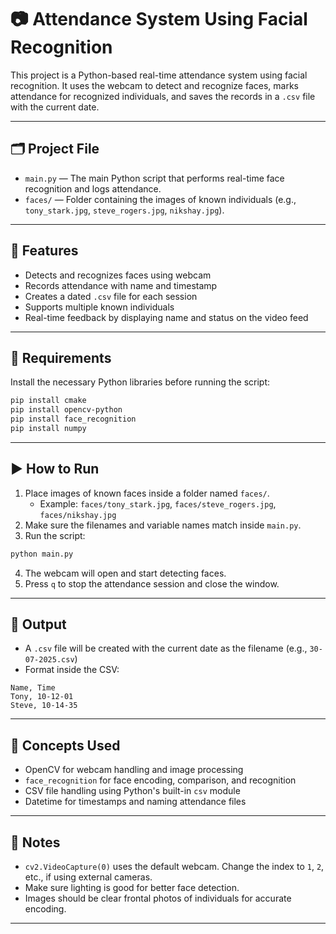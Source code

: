# 📷 Attendance System Using Facial Recognition

This project is a Python-based real-time attendance system using facial recognition. It uses the webcam to detect and recognize faces, marks attendance for recognized individuals, and saves the records in a `.csv` file with the current date.

---

## 🗂️ Project File

- `main.py` — The main Python script that performs real-time face recognition and logs attendance.
- `faces/` — Folder containing the images of known individuals (e.g., `tony_stark.jpg`, `steve_rogers.jpg`, `nikshay.jpg`).

---

## 🚀 Features

- Detects and recognizes faces using webcam
- Records attendance with name and timestamp
- Creates a dated `.csv` file for each session
- Supports multiple known individuals
- Real-time feedback by displaying name and status on the video feed

---

## 🔧 Requirements

Install the necessary Python libraries before running the script:

```bash
pip install cmake
pip install opencv-python
pip install face_recognition
pip install numpy
```

---

## ▶️ How to Run

1. Place images of known faces inside a folder named `faces/`.
   - Example: `faces/tony_stark.jpg`, `faces/steve_rogers.jpg`, `faces/nikshay.jpg`
2. Make sure the filenames and variable names match inside `main.py`.
3. Run the script:

```bash
python main.py
```

4. The webcam will open and start detecting faces.
5. Press `q` to stop the attendance session and close the window.

---

## 📝 Output

- A `.csv` file will be created with the current date as the filename (e.g., `30-07-2025.csv`)
- Format inside the CSV:

```
Name, Time
Tony, 10-12-01
Steve, 10-14-35

```

---

## 🧠 Concepts Used

- OpenCV for webcam handling and image processing
- `face_recognition` for face encoding, comparison, and recognition
- CSV file handling using Python's built-in `csv` module
- Datetime for timestamps and naming attendance files

---

## 📌 Notes

- `cv2.VideoCapture(0)` uses the default webcam. Change the index to `1`, `2`, etc., if using external cameras.
- Make sure lighting is good for better face detection.
- Images should be clear frontal photos of individuals for accurate encoding.

---

